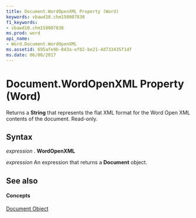 ```yaml
---
title: Document.WordOpenXML Property (Word)
keywords: vbawd10.chm158007838
f1_keywords:
- vbawd10.chm158007838
ms.prod: word
api_name:
- Word.Document.WordOpenXML
ms.assetid: 695afe9b-843a-ef02-be21-4d733435f1df
ms.date: 06/08/2017
---
```



# Document.WordOpenXML Property (Word)

Returns a **String** that represents the flat XML format for the Word Open XML contents of the document. Read-only.


## Syntax

 _expression_ . **WordOpenXML**

 _expression_ An expression that returns a **Document** object.


## See also


#### Concepts


[Document Object](document-object-word.md)

